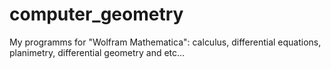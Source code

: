 # computer_geometry
My programms for "Wolfram Mathematica": calculus, differential equations, planimetry, differential geometry and etc...
